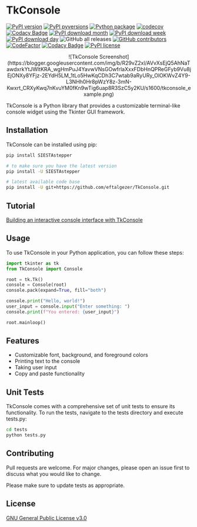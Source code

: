 # TkConsole
[![PyPI version](https://badge.fury.io/py/TkConsole.svg)](https://badge.fury.io/py/TkConsole)
[![PyPI pyversions](https://img.shields.io/pypi/pyversions/TkConsole.svg)](https://pypi.python.org/pypi/TkConsole/)
[![Python package](https://github.com/eftalgezer/TkConsole/actions/workflows/python-package.yml/badge.svg)](https://github.com/eftalgezer/TkConsole/actions/workflows/python-package.yml)
[![codecov](https://codecov.io/gh/eftalgezer/TkConsole/branch/main/graph/badge.svg?token=Q9TJFIN1U1)](https://codecov.io/gh/eftalgezer/TkConsole)
[![Codacy Badge](https://app.codacy.com/project/badge/Coverage/9f587291fa574f638dba71241657902b)](https://app.codacy.com/gh/eftalgezer/TkConsole/dashboard?utm_source=gh&utm_medium=referral&utm_content=&utm_campaign=Badge_coverage)
[![PyPI download month](https://img.shields.io/pypi/dm/TkConsole.svg)](https://pypi.python.org/pypi/TkConsole/)
[![PyPI download week](https://img.shields.io/pypi/dw/TkConsole.svg)](https://pypi.python.org/pypi/TkConsole/)
[![PyPI download day](https://img.shields.io/pypi/dd/TkConsole.svg)](https://pypi.python.org/pypi/TkConsole/)
![GitHub all releases](https://img.shields.io/github/downloads/eftalgezer/TkConsole/total?style=flat)
[![GitHub contributors](https://img.shields.io/github/contributors/eftalgezer/TkConsole.svg)](https://github.com/eftalgezer/TkConsole/graphs/contributors/)
[![CodeFactor](https://www.codefactor.io/repository/github/eftalgezer/TkConsole/badge)](https://www.codefactor.io/repository/github/eftalgezer/TkConsole)
[![Codacy Badge](https://app.codacy.com/project/badge/Grade/9f587291fa574f638dba71241657902b)](https://app.codacy.com/gh/eftalgezer/TkConsole/dashboard?utm_source=gh&utm_medium=referral&utm_content=&utm_campaign=Badge_grade)
[![PyPI license](https://img.shields.io/pypi/l/TkConsole.svg)](https://pypi.python.org/pypi/TkConsole/)

<p align="center">
![TkConsole Screenshot](https://blogger.googleusercontent.com/img/b/R29vZ2xl/AVvXsEjQ5AhNaTawdxrkYtJWltKRA_wgHmPuJ4YavwVNsGOwfrlaXxxFDbHnQPReGFyb9Vu8jEjONXy8YFjz-2EYdH5LM_1tLo5HwKqCDh3C7wtab9aRyURy_OlOKWvZ4Y9-L3NHh0Hr8pWzY8z-3mN-Kwxrt_CRXyKwq7nKvuYM0fKn9wTig6uap8R3SzC5y2KU/s1600/tkconsole_example.png)
</p>

TkConsole is a Python library that provides a customizable terminal-like console widget using the Tkinter GUI framework.

## Installation

TkConsole can be installed using pip:

```bash
pip install SIESTAstepper

# to make sure you have the latest version
pip install -U SIESTAstepper

# latest available code base
pip install -U git+https://github.com/eftalgezer/TkConsole.git
```

## Tutorial

[Building an interactive console interface with TkConsole](https://beyondthearistotelian.blogspot.com/2023/08/building-interactive-console-interface.html)

## Usage

To use TkConsole in your Python application, you can follow these steps:

```python
import tkinter as tk
from TkConsole import Console

root = tk.Tk()
console = Console(root)
console.pack(expand=True, fill="both")

console.print("Hello, world!")
user_input = console.input("Enter something: ")
console.print(f"You entered: {user_input}")

root.mainloop()
```
## Features

- Customizable font, background, and foreground colors 
- Printing text to the console 
- Taking user input 
- Copy and paste functionality

## Unit Tests

TkConsole comes with a comprehensive set of unit tests to ensure its functionality. To run the tests, navigate to the tests directory and execute tests.py:

```bash
cd tests
python tests.py
```

## Contributing
Pull requests are welcome. For major changes, please open an issue first to discuss what you would like to change.

Please make sure to update tests as appropriate.

## License
[GNU General Public License v3.0](https://github.com/eftalgezer/TkConsole/blob/master/LICENSE) 
